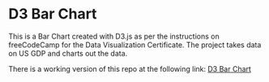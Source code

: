 # D3 Bar Chart
This is a Bar Chart created with D3.js as per the instructions on freeCodeCamp for the Data Visualization Certificate. The project takes data on US GDP and charts out the data.

There is a working version of this repo at the following link: [D3 Bar Chart](https://codepen.io/noctearmy/pen/yEZRwm)